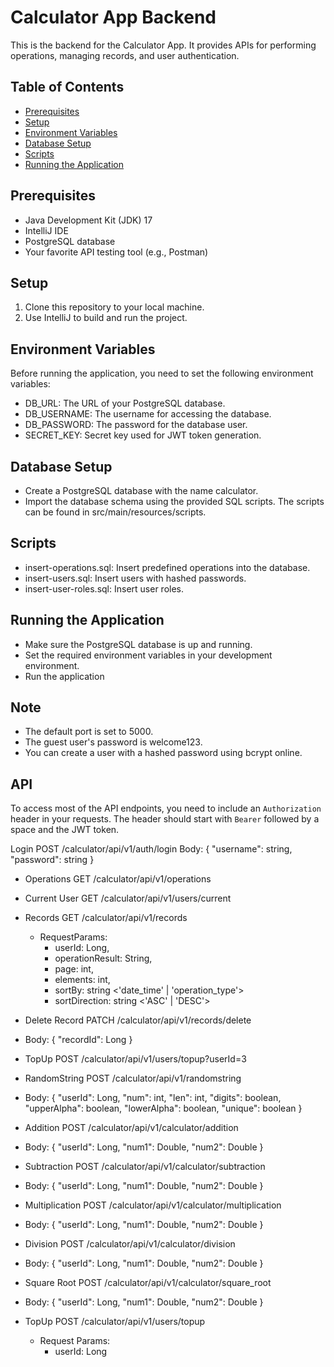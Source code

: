 # Calculator App Backend

This is the backend for the Calculator App. It provides APIs for performing operations, managing records, and user authentication.

## Table of Contents

- [Prerequisites](#prerequisites)
- [Setup](#setup)
- [Environment Variables](#environment-variables)
- [Database Setup](#database-setup)
- [Scripts](#scripts)
- [Running the Application](#running-the-application)

## Prerequisites

- Java Development Kit (JDK) 17
- IntelliJ IDE
- PostgreSQL database
- Your favorite API testing tool (e.g., Postman)

## Setup

1. Clone this repository to your local machine.
2. Use IntelliJ to build and run the project.

## Environment Variables

Before running the application, you need to set the following environment variables:

- DB_URL: The URL of your PostgreSQL database.
- DB_USERNAME: The username for accessing the database.
- DB_PASSWORD: The password for the database user.
- SECRET_KEY: Secret key used for JWT token generation.

## Database Setup

- Create a PostgreSQL database with the name calculator.
- Import the database schema using the provided SQL scripts. The scripts can be found in src/main/resources/scripts.

## Scripts

- insert-operations.sql: Insert predefined operations into the database.
- insert-users.sql: Insert users with hashed passwords.
- insert-user-roles.sql: Insert user roles.

## Running the Application

- Make sure the PostgreSQL database is up and running.
- Set the required environment variables in your development environment.
- Run the application

## Note

- The default port is set to 5000.
- The guest user's password is welcome123.
- You can create a user with a hashed password using bcrypt online.

## API 

To access most of the API endpoints, you need to include an `Authorization` header in your requests. The header should start with `Bearer` followed by a space and the JWT token.

Login POST /calculator/api/v1/auth/login 
  Body: 
    {
      "username": string,
    	"password": string
    }

- Operations GET /calculator/api/v1/operations

- Current User GET /calculator/api/v1/users/current

- Records GET /calculator/api/v1/records
  - RequestParams: 
    - userId: Long,
    - operationResult: String,
    - page: int,
    - elements: int,
    - sortBy: string <'date_time' | 'operation_type'>
    - sortDirection: string <'ASC' | 'DESC'>

- Delete Record PATCH /calculator/api/v1/records/delete
- Body: 
  {
  		"recordId": Long
  }

- TopUp POST /calculator/api/v1/users/topup?userId=3

- RandomString POST /calculator/api/v1/randomstring
- Body: 
  {
  	"userId": Long,
  	"num": int,
  	"len": int,
  	"digits": boolean,
  	"upperAlpha": boolean,
  	"lowerAlpha": boolean,
  	"unique": boolean
}

- Addition POST /calculator/api/v1/calculator/addition
- Body: 
  {
  	"userId": Long,
  	"num1": Double,
  	"num2": Double
  }

- Subtraction POST /calculator/api/v1/calculator/subtraction
- Body: 
  {
  	"userId": Long,
  	"num1": Double,
  	"num2": Double
  }

- Multiplication POST /calculator/api/v1/calculator/multiplication
- Body: 
  {
  	"userId": Long,
  	"num1": Double,
  	"num2": Double
  }

- Division POST /calculator/api/v1/calculator/division
- Body: 
  {
  	"userId": Long,
  	"num1": Double,
  	"num2": Double
  }

- Square Root POST /calculator/api/v1/calculator/square_root
- Body: 
  {
  	"userId": Long,
  	"num1": Double,
  	"num2": Double
  }

- TopUp POST /calculator/api/v1/users/topup
  - Request Params:
    - userId: Long

